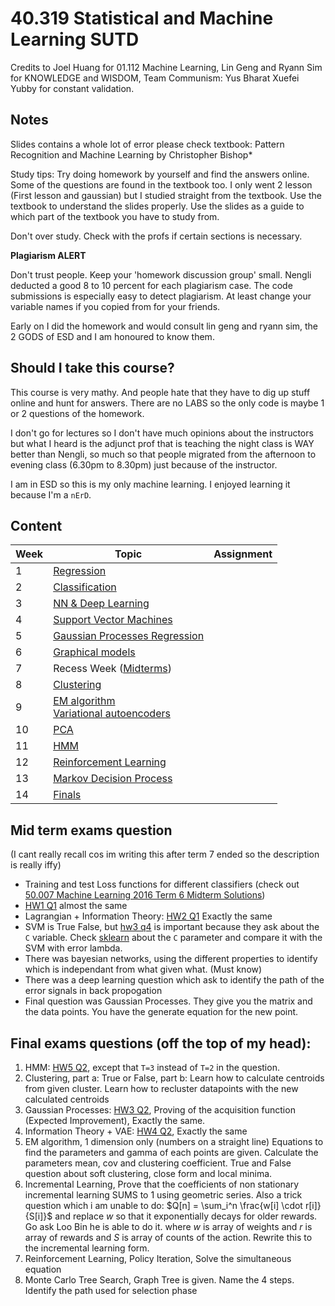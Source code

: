 # 40.319 Statistical and Machine Learning  SUTD

Credits to Joel Huang for 01.112 Machine Learning, Lin Geng and Ryann Sim for KNOWLEDGE and WISDOM, Team Communism: Yus Bharat Xuefei Yubby for constant validation.

## Notes
Slides contains a whole lot of error please check textbook: Pattern Recognition and Machine Learning by Christopher Bishop*

Study tips: Try doing homework by yourself and find the answers online. Some of the questions are found in the textbook too. I only went 2 lesson (First lesson and gaussian) but I studied straight from the textbook. Use the textbook to understand the slides properly. Use the slides as a guide to which part of the textbook you have to study from.

Don't over study. Check with the profs if certain sections is necessary.

**Plagiarism ALERT**

Don't trust people. Keep your 'homework discussion group' small. Nengli deducted a good 8 to 10 percent for each plagiarism case. The code submissions is especially easy to detect plagiarism. At least change your variable names if you copied from for your friends.

Early on I did the homework and would consult lin geng and ryann sim, the 2 GODS of ESD and I am honoured to know them.

## Should I take this course?
This course is very mathy. And people hate that they have to dig up stuff online and hunt for answers. There are no LABS so the only code is maybe 1 or 2 questions of the homework.

I don't go for lectures so I don't have much opinions about the instructors but what I heard is the adjunct prof that is teaching the night class is WAY better than Nengli, so much so that people migrated from the afternoon to evening class (6.30pm to 8.30pm) just because of the instructor.

I am in ESD so this is my only machine learning. I enjoyed learning it because I'm a `nErD`.

## Content
| Week  | Topic  | Assignment |
|---|---|---|
| 1  | [Regression](1_regression)                          |   |
| 2  | [Classification](2_classification)                  |   |
| 3  | [NN & Deep Learning](3_deep_learning)     |   |
| 4  | [Support Vector Machines](4_svm)             |   |
| 5  | [Gaussian Processes Regression](5_gaussian_process_regression)       |   |
| 6  | [Graphical models](6_graphical_model)                   |   |
| 7  | Recess Week ([Midterms](7_midterms))                         |   | 
| 8  | [Clustering ](8_clustering)                      |   | 
| 9  | [EM algorithm <br>Variational autoencoders](9_EM_VAE)     |   |
| 10 | [PCA](10_PCA)                   |   |
| 11 | [HMM](11_HMM)    |   |
| 12 | [Reinforcement Learning](12_reinforcement_learning)    |   |
| 13 | [Markov Decision Process](13_markov_decision_process)    |   |
| 14 | [Finals](14_finals)   |   |

## Mid term exams question 
(I cant really recall cos im writing this after term 7 ended so the description is really iffy)
- Training and test Loss functions for different classifiers (check out [50.007 Machine Learning 2016 Term 6 Midterm Solutions](7_midterms))
- [HW1 Q1](homework/hw1) almost the same
- Lagrangian + Information Theory: [HW2 Q1](homework/hw2) Exactly the same
- SVM is True False, but [hw3 q4](homework/hw3) is important because they ask about the `C` variable. Check [sklearn](https://scikit-learn.org/stable/modules/svm.html#parameters-of-the-rbf-kernel) about the `C` parameter and compare it with the SVM with error lambda.
- There was bayesian networks, using the different properties to identify which is independant from what given what. (Must know)
- There was a deep learning question which ask to identify the path of the error signals in back propogation
- Final question was Gaussian Processes. They give you the matrix and the data points. You have the generate equation for the new point.

## Final exams questions (off the top of my head):

1. HMM: [HW5 Q2](homework/hw5), except that `T=3` instead of `T=2` in the question.
2. Clustering, part a: True or False, part b: Learn how to calculate centroids from given cluster. Learn how to recluster datapoints with the new calculated centroids
3. Gaussian Processes: [HW3 Q2](homework/hw3), Proving of the acquisition function (Expected Improvement), Exactly the same.
4. Information Theory + VAE: [HW4 Q2](homework/hw4), Exactly the same
5. EM algorithm, 1 dimension only (numbers on a straight line) Equations to find the parameters and gamma of each points are given. Calculate the parameters mean, cov and clustering coefficient. True and False question about soft clustering, close form and local minima.
6. Incremental Learning, Prove that the coefficients of non stationary incremental learning SUMS to 1 using geometric series. Also a trick question which i am unable to do: $Q[n] = \sum_i^n \frac{w[i] \cdot r[i]}{S[i]}$ and replace $w$ so that it exponentially decays for older rewards. Go ask Loo Bin he is able to do it.
where $w$ is array of weights and $r$ is array of rewards and $S$ is array of counts of the action. Rewrite this to the incremental learning form.
7. Reinforcement Learning, Policy Iteration, Solve the simultaneous equation
9. Monte Carlo Tree Search, Graph Tree is given. Name the 4 steps. Identify the path used for selection phase
